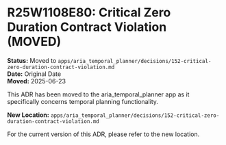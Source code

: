 # R25W1108E80: Critical Zero Duration Contract Violation (MOVED)

<!-- @adr_serial R25W1108E80 -->

**Status:** Moved to `apps/aria_temporal_planner/decisions/152-critical-zero-duration-contract-violation.md`  
**Date:** Original Date  
**Moved:** 2025-06-23

This ADR has been moved to the aria_temporal_planner app as it specifically concerns temporal planning functionality.

**New Location:** `apps/aria_temporal_planner/decisions/152-critical-zero-duration-contract-violation.md`

For the current version of this ADR, please refer to the new location.
